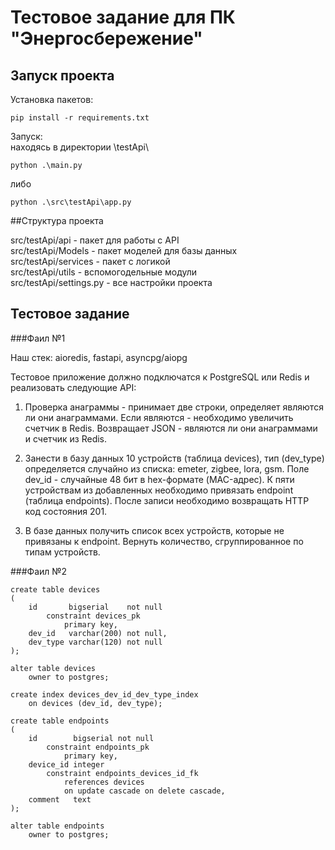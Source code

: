 # Тестовое задание для ПК "Энергосбережение"

## Запуск проекта
Установка пакетов:
```
pip install -r requirements.txt
```
Запуск:\
находясь в директории \testApi\
```
python .\main.py
```
либо
```
python .\src\testApi\app.py
```

##Структура проекта

src/testApi/api - пакет для работы с API\
src/testApi/Models - пакет моделей для базы данных\
src/testApi/services - пакет c логикой\
src/testApi/utils - вспомогодельные модули\
src/testApi/settings.py - все настройки проекта


## Тестовое задание
###Фаил №1

Наш стек: aioredis, fastapi, asyncpg/aiopg

Тестовое приложение должно подключатся к PostgreSQL или Redis и реализовать следующие API:

1. Проверка анаграммы - принимает две строки, определяет являются ли они анаграммами.  Если являются - необходимо увеличить счетчик в Redis.   Возвращает JSON - являются ли они анаграммами и счетчик из Redis.

2. Занести в базу данных 10 устройств (таблица devices), тип (dev_type) определяется случайно из списка: emeter, zigbee, lora, gsm. Поле dev_id - случайные 48 бит в hex-формате (MAC-адрес). К пяти устройствам из добавленных необходимо привязать endpoint (таблица endpoints).  После записи необходимо возвращать HTTP код состояния 201.

3. В базе данных получить список всех устройств, которые не привязаны к endpoint.  Вернуть количество, сгруппированное по типам устройств.


###Фаил №2
```
create table devices
(
    id       bigserial    not null
        constraint devices_pk
            primary key,
    dev_id   varchar(200) not null,
    dev_type varchar(120) not null
);

alter table devices
    owner to postgres;

create index devices_dev_id_dev_type_index
    on devices (dev_id, dev_type);

create table endpoints
(
    id        bigserial not null
        constraint endpoints_pk
            primary key,
    device_id integer
        constraint endpoints_devices_id_fk
            references devices
            on update cascade on delete cascade,
    comment   text
);

alter table endpoints
    owner to postgres;
```